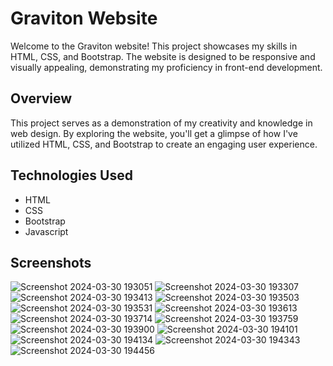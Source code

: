 # Graviton Website

Welcome to the Graviton website! This project showcases my skills in HTML, CSS, and Bootstrap. The website is designed to be responsive and visually appealing, demonstrating my proficiency in front-end development.

## Overview

This project serves as a demonstration of my creativity and knowledge in web design. By exploring the website, you'll get a glimpse of how I've utilized HTML, CSS, and Bootstrap to create an engaging user experience.

## Technologies Used

- HTML
- CSS
- Bootstrap
- Javascript

## Screenshots
![Screenshot 2024-03-30 193051](https://github.com/namratapatil2411/Graviton/assets/142895142/9593e19a-ba07-4195-9a0f-d87b19a0ea64)
![Screenshot 2024-03-30 193307](https://github.com/namratapatil2411/Graviton/assets/142895142/b73817b1-d1eb-448f-83a0-9be1b09a2185)
![Screenshot 2024-03-30 193413](https://github.com/namratapatil2411/Graviton/assets/142895142/690840f9-2452-4106-ae45-40ebd1d02789)
![Screenshot 2024-03-30 193503](https://github.com/namratapatil2411/Graviton/assets/142895142/e2802ea4-4a9c-4d04-ba94-5cd7f21bb1f8)
![Screenshot 2024-03-30 193531](https://github.com/namratapatil2411/Graviton/assets/142895142/201b4b70-4ec5-4d0b-84ac-91b6498d6a2f)
![Screenshot 2024-03-30 193613](https://github.com/namratapatil2411/Graviton/assets/142895142/1507c01e-09d1-4948-be4a-cfaaf9c3b061)
![Screenshot 2024-03-30 193714](https://github.com/namratapatil2411/Graviton/assets/142895142/60533d09-2689-4ed9-824d-b41f8b148010)
![Screenshot 2024-03-30 193759](https://github.com/namratapatil2411/Graviton/assets/142895142/baf5eb15-3446-4606-8a96-3c98412ebb42)
![Screenshot 2024-03-30 193900](https://github.com/namratapatil2411/Graviton/assets/142895142/46a825bd-a3e8-40d5-8e68-3aebda382b45)
![Screenshot 2024-03-30 194101](https://github.com/namratapatil2411/Graviton/assets/142895142/05796710-5760-4a53-9990-a706e73cdfa2)
![Screenshot 2024-03-30 194134](https://github.com/namratapatil2411/Graviton/assets/142895142/c3adfc79-73ee-44ef-9fa0-4caea659c256)
![Screenshot 2024-03-30 194343](https://github.com/namratapatil2411/Graviton/assets/142895142/ce145629-327e-4c12-bfa2-5464df53bf06)
![Screenshot 2024-03-30 194456](https://github.com/namratapatil2411/Graviton/assets/142895142/4ca64d41-078c-4088-964b-f7aa007e20ca)


















